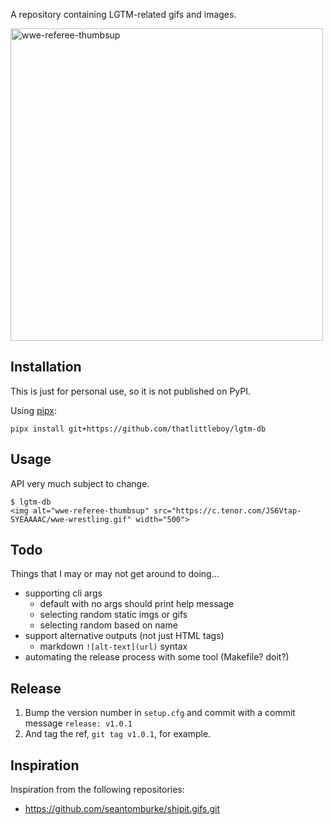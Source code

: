 A repository containing LGTM-related gifs and images.

<img alt="wwe-referee-thumbsup" src="https://c.tenor.com/JS6Vtap-SYEAAAAC/wwe-wrestling.gif" width="500">

## Installation
This is just for personal use, so it is not published on PyPI.

Using [pipx](https://pypa.github.io/pipx/):
```shell
pipx install git+https://github.com/thatlittleboy/lgtm-db
```

## Usage
API very much subject to change.

```shell
$ lgtm-db
<img alt="wwe-referee-thumbsup" src="https://c.tenor.com/JS6Vtap-SYEAAAAC/wwe-wrestling.gif" width="500">
```

## Todo
Things that I may or may not get around to doing...
* supporting cli args
  * default with no args should print help message
  * selecting random static imgs or gifs
  * selecting random based on name
* support alternative outputs (not just HTML tags)
  * markdown `![alt-text](url)` syntax
* automating the release process with some tool (Makefile? doit?)

## Release
1. Bump the version number in `setup.cfg` and commit with a commit message `release: v1.0.1`
1. And tag the ref, `git tag v1.0.1`, for example.

## Inspiration
Inspiration from the following repositories:
* https://github.com/seantomburke/shipit.gifs.git
